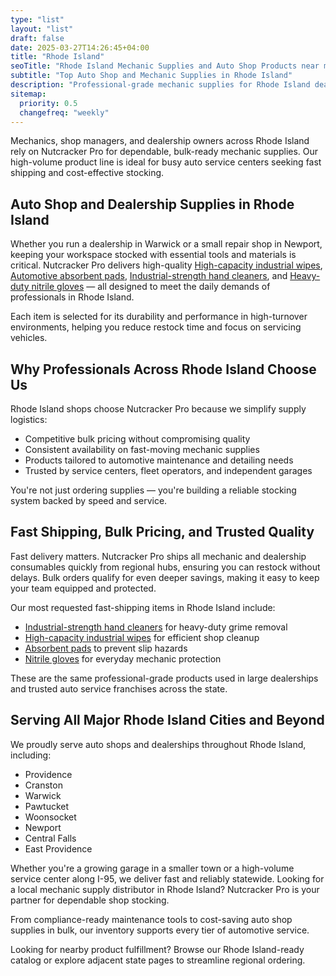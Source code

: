 ```yaml
---
type: "list"
layout: "list"
draft: false
date: 2025-03-27T14:26:45+04:00
title: "Rhode Island"
seoTitle: "Rhode Island Mechanic Supplies and Auto Shop Products near me – Bulk & Fast Ship"
subtitle: "Top Auto Shop and Mechanic Supplies in Rhode Island"
description: "Professional-grade mechanic supplies for Rhode Island dealerships and repair shops. Get bulk pricing and fast delivery to Providence, Warwick, Cranston, and beyond."
sitemap:
  priority: 0.5
  changefreq: "weekly"
---
```


Mechanics, shop managers, and dealership owners across Rhode Island rely on Nutcracker Pro for dependable, bulk-ready mechanic supplies. Our high-volume product line is ideal for busy auto service centers seeking fast shipping and cost-effective stocking.

## Auto Shop and Dealership Supplies in Rhode Island

Whether you run a dealership in Warwick or a small repair shop in Newport, keeping your workspace stocked with essential tools and materials is critical. Nutcracker Pro delivers high-quality [High-capacity industrial wipes](/industrial-wipes-roll/), [Automotive absorbent pads](/industrial-absorbent-pads/), [Industrial-strength hand cleaners](/hand-cleaner/), and [Heavy-duty nitrile gloves](/nitrile-gloves/) — all designed to meet the daily demands of professionals in Rhode Island.

Each item is selected for its durability and performance in high-turnover environments, helping you reduce restock time and focus on servicing vehicles.

## Why Professionals Across Rhode Island Choose Us

Rhode Island shops choose Nutcracker Pro because we simplify supply logistics:

- Competitive bulk pricing without compromising quality
- Consistent availability on fast-moving mechanic supplies
- Products tailored to automotive maintenance and detailing needs
- Trusted by service centers, fleet operators, and independent garages

You're not just ordering supplies — you're building a reliable stocking system backed by speed and service.

## Fast Shipping, Bulk Pricing, and Trusted Quality

Fast delivery matters. Nutcracker Pro ships all mechanic and dealership consumables quickly from regional hubs, ensuring you can restock without delays. Bulk orders qualify for even deeper savings, making it easy to keep your team equipped and protected.

Our most requested fast-shipping items in Rhode Island include:

- [Industrial-strength hand cleaners](/hand-cleaner/) for heavy-duty grime removal
- [High-capacity industrial wipes](/industrial-wipes-roll/) for efficient shop cleanup
- [Absorbent pads](/industrial-absorbent-pads/) to prevent slip hazards
- [Nitrile gloves](/nitrile-gloves/) for everyday mechanic protection

These are the same professional-grade products used in large dealerships and trusted auto service franchises across the state.

## Serving All Major Rhode Island Cities and Beyond

We proudly serve auto shops and dealerships throughout Rhode Island, including:

- Providence
- Cranston
- Warwick
- Pawtucket
- Woonsocket
- Newport
- Central Falls
- East Providence

Whether you're a growing garage in a smaller town or a high-volume service center along I-95, we deliver fast and reliably statewide. Looking for a local mechanic supply distributor in Rhode Island? Nutcracker Pro is your partner for dependable shop stocking.

From compliance-ready maintenance tools to cost-saving auto shop supplies in bulk, our inventory supports every tier of automotive service.  

Looking for nearby product fulfillment? Browse our Rhode Island-ready catalog or explore adjacent state pages to streamline regional ordering.
